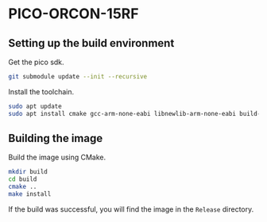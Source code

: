 # PICO-ORCON-15RF

## Setting up the build environment

Get the  pico sdk.

```sh
git submodule update --init --recursive
```

Install the toolchain.

```sh
sudo apt update
sudo apt install cmake gcc-arm-none-eabi libnewlib-arm-none-eabi build-essential
```

## Building the image

Build the image using CMake.

```sh
mkdir build
cd build
cmake ..
make install
```

If the build was successful, you will find the image in the `Release` directory.
